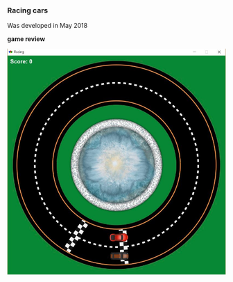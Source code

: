 <h3>Racing cars</h3>
<p>Was developed in May 2018</p>
<p><strong>game review</strong></p>
<img src="img/preview.png"></img>
